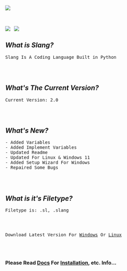 # ![](https://i.ibb.co/7VzYSBM/icon.png)

<br>

<a href="https://github.com/sancho1952007/Slang"><img src='https://img.shields.io/badge/version-v2.0-green'></a> &nbsp; <a href="https://github.com/sancho1952007/Slang"><img src='https://img.shields.io/badge/Filetype-.sl-blue'></a>
<br>

## *What is Slang?*
<pre>Slang Is A Coding Language Built in Python</pre>

<br><br>

## *What's The Current Version?*
<pre>
Current Version: 2.0
</pre>

<br><br>

## *What's New?*
<pre>
- Added Variables
- Added Implement Variables
- Updated Readme
- Updated For Linux & Windows 11
- Added Setup Wizard For Windows
- Repaired Some Bugs
</pre>

<br><br>

## *What is it's Filetype?*
<pre>Filetype is: .sl, .slang</pre>

<br><br>

<pre>Download Latest Version For <a href="https://github.com/sancho1952007/Slang/raw/main/Releases/Windows/setup.exe">Windows</a> Or <a href="https://github.com/sancho1952007/Slang/raw/main/Releases/Linux/Slang.deb">Linux</a></pre>

<br><br>

### **Please Read [Docs](Docs/) For <a href="https://github.com/sancho1952007/Slang/blob/main/Docs/Installation%20%26%20Usage.md">Installation</a>, etc. Info...**
